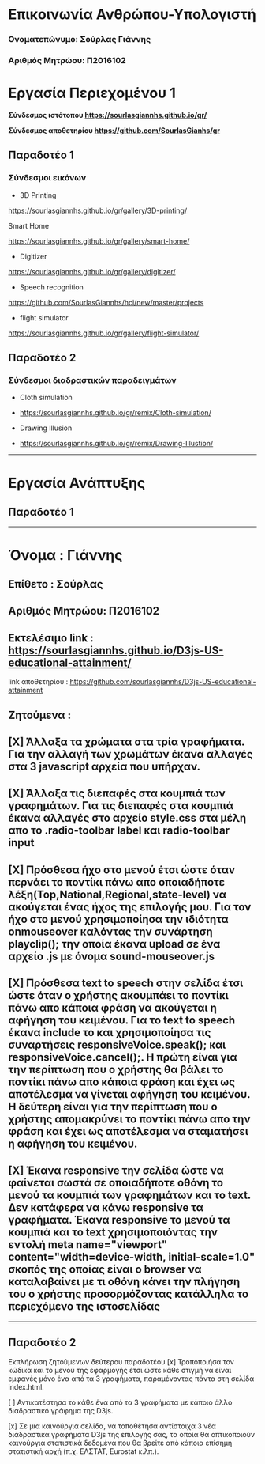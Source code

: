 # Επικοινωνία Ανθρώπου-Υπολογιστή
### Ονοματεπώνυμο: Σούρλας Γιάννης
### Αριθμός Μητρώου: Π2016102


# Εργασία Περιεχομένου 1

**Σύνδεσμος ιστότοπου https://sourlasgiannhs.github.io/gr/**

**Σύνδεσμος αποθετηρίου https://github.com/SourlasGianhs/gr**

## Παραδοτέο 1
### Σύνδεσμοι εικόνων

* 3D Printing

https://sourlasgiannhs.github.io/gr/gallery/3D-printing/

Smart Home

https://sourlasgiannhs.github.io/gr/gallery/smart-home/

* Digitizer 

https://sourlasgiannhs.github.io/gr/gallery/digitizer/

* Speech recognition

https://github.com/SourlasGiannhs/hci/new/master/projects

* flight simulator

https://sourlasgiannhs.github.io/gr/gallery/flight-simulator/

## Παραδοτέο 2
### Σύνδεσμοι διαδραστικών παραδειγμάτων

* Cloth simulation

 * https://sourlasgiannhs.github.io/gr/remix/Cloth-simulation/
 
* Drawing Illusion

 * https://sourlasgiannhs.github.io/gr/remix/Drawing-Illustion/


____________________________________________________________________________________________________________________

# Εργασία Ανάπτυξης
## Παραδοτέο 1
____________________________________________________________________________
# Όνομα : Γιάννης

## Επίθετο : Σούρλας
## Αριθμός Μητρώου: Π2016102
## Eκτελέσιμο link : https://sourlasgiannhs.github.io/D3js-US-educational-attainment/
 link αποθετηρίου : https://github.com/sourlasgiannhs/D3js-US-educational-attainment
## Ζητούμενα :
## [X]  Άλλαξα τα χρώματα στα τρία γραφήματα. Για την αλλαγή των χρωμάτων έκανα αλλαγές στα 3 javascript αρχεία που υπήρχαν.
## [X] Άλλαξα τις διεπαφές στα κουμπιά των γραφημάτων. Για τις διεπαφές στα κουμπιά έκανα αλλαγές στο αρχείο style.css στα μέλη απο το .radio-toolbar label και radio-toolbar input
## [X] Πρόσθεσα ήχο στο μενού έτσι ώστε όταν περνάει το ποντίκι πάνω απο οποιαδήποτε λέξη(Top,National,Regional,state-level) να ακούγεται ένας ήχος της επιλογής μου. Για τον ήχο στο μενού χρησιμοποίησα την ιδιότητα onmouseover καλόντας την συνάρτηση playclip(); την οποία έκανα upload σε ένα αρχείο .js με όνομα sound-mouseover.js
## [X] Πρόσθεσα text to speech στην σελίδα έτσι ώστε όταν ο χρήστης ακουμπάει το ποντίκι πάνω απο κάποια φράση να ακούγεται η αφήγηση του κειμένου. Για το text to speech έκανα include το <script src='https://code.responsivevoice.org/responsivevoice.js'></script> και χρησιμοποίησα τις συναρτήσεις responsiveVoice.speak(); και responsiveVoice.cancel();. Η πρώτη είναι για την περίπτωση που ο χρήστης θα βάλει το ποντίκι πάνω απο κάποια φράση και έχει ως αποτέλεσμα να γίνεται αφήγηση του κειμένου. Η δεύτερη είναι για την περίπτωση που ο χρήστης απομακρύνει το ποντίκι πάνω απο την φράση και έχει ως αποτέλεσμα να σταματήσει η αφήγηση του κειμένου.
## [X] Έκανα responsive την σελίδα ώστε να φαίνεται σωστά σε οποιαδήποτε οθόνη το μενού τα κουμπιά των γραφημάτων και το text. Δεν κατάφερα να κάνω responsive τα γραφήματα. Έκανα responsive το μενού τα κουμπιά και το text χρησιμοποιόντας την εντολή meta name="viewport" content="width=device-width, initial-scale=1.0" σκοπός της οποίας είναι ο browser να καταλαβαίνει με τι οθόνη κάνει την πλήγηση του ο χρήστης προσορμόζοντας κατάλληλα το περιεχόμενο της ιστοσελίδας
______________________________________________________________________________

## Παραδοτέο 2  
Εκπλήρωση ζητούμενων δεύτερου παραδοτέου
[x] Τροποποιήσα τον κώδικα και το μενού της εφαρμογής έτσι ώστε κάθε στιγμή να είναι εμφανές μόνο ένα από τα 3 γραφήματα, παραμένοντας πάντα στη σελίδα index.html.

[ ] Αντικατέστησα το κάθε ένα από τα 3 γραφήματα με κάποιο άλλο διαδραστικό γράφημα της D3js.

[x] Σε μια καινούργια σελίδα, να τοποθέτησα αντίστοιχα 3 νέα διαδραστικά γραφήματα D3js της επιλογής σας, τα οποία θα οπτικοποιούν καινούργια στατιστικά δεδομένα που θα βρείτε από κάποια επίσημη στατιστική αρχή (π.χ. ΕΛΣΤΑΤ, Eurostat κ.λπ.).
